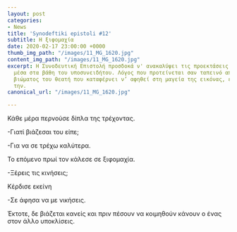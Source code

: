 ```yaml
---
layout: post
categories:
- News
title: 'Synodeftiki epistoli #12'
subtitle: Η ξιφομαχία
date: 2020-02-17 23:00:00 +0000
thumb_img_path: "/images/11_MG_1620.jpg"
content_img_path: "/images/11_MG_1620.jpg"
excerpt: Η Συνοδευτική Επιστολή προσδοκά ν' ανακαλύψει τις προεκτάσεις της εικόνας
  μέσα στα βάθη του υποσυνειδήτου. Λόγος που προτείνεται σαν ταπεινό απαύγασμα του
  βιώματος του θεατή που καταφέρνει ν’ αφηθεί στη μαγεία της εικόνας, επαναδημιουργώντας
  την.
canonical_url: "/images/11_MG_1620.jpg"

---
```

Κάθε μέρα περνούσε δίπλα της τρέχοντας.

\-Γιατί βιάζεσαι του είπε;

\-Για να σε τρέχω καλύτερα.

Το επόμενο πρωί τον κάλεσε σε ξιφομαχία.

\-Ξέρεις τις κινήσεις;

Κέρδισε εκείνη

\-Σε άφησα να με νικήσεις.

Έκτοτε, δε βιάζεται κανείς και πριν πέσουν να κοιμηθούν κάνουν ο ένας στον άλλο υποκλίσεις.